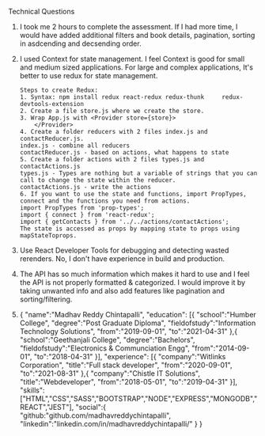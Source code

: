 Technical Questions

1.  I took me 2 hours to complete the assessment. If I had more time, I would have added additional filters and book details, pagination, sorting in asdcending and decsending order.

2.  I used Context for state management.
    I feel Context is good for small and medium sized applications.
    For large and complex applications, It's better to use redux
    for state management.

        Steps to create Redux:
        1. Syntax: npm install redux react-redux redux-thunk     redux-devtools-extension
        2. Create a file store.js where we create the store.
        3. Wrap App.js with <Provider store={store}>
            </Provider>
        4. Create a folder reducers with 2 files index.js and contactReducer.js.
        index.js - combine all reducers
        contactReducer.js - based on actions, what happens to state
        5. Create a folder actions with 2 files types.js and contactActions.js
        types.js - Types are nothing but a variable of strings that you can call to change the state within the reducer.
        contactActions.js - write the actions
        6. If you want to use the state and functions, import PropTypes, connect and the functions you need from actions.
        import PropTypes from 'prop-types';
        import { connect } from 'react-redux';
        import { getContacts } from '../../actions/contactActions';
        The state is accessed as props by mapping state to props using mapStateToprops.

3.  Use React Developer Tools for debugging and detecting wasted rerenders. No, I don't have experience in build and production.

4.  The API has so much information which makes it hard to use and I feel the API is not properly formatted & categorized. I would improve it by taking unwanted info and also add features like pagination and sorting/filtering.

5.  {
    "name":"Madhav Reddy Chintapalli",
    "education": [{
    "school":"Humber College",
    "degree":"Post Graduate Diploma",
    "fieldofstudy":"Information Technology Solutions",
    "from":"2019-09-01",
    "to":"2021-04-31"
    },{
    "school":"Geethanjali College",
    "degree":"Bachelors",
    "fieldofstudy":"Electronics & Communciation Engg",
    "from":"2014-09-01",
    "to":"2018-04-31"
    }],
    "experience": [{
    "company":"Witlinks Corporation",
    "title":"Full stack developer",
    "from":"2020-09-01",
    "to":"2021-08-31"
    },{
    "company":"Chistle IT Solutions",
    "title":"Webdeveloper",
    "from":"2018-05-01",
    "to":"2019-04-31"
    }],
    "skills":["HTML","CSS","SASS","BOOTSTRAP","NODE","EXPRESS","MONGODB","REACT","JEST"],
    "social":{
    "github:"github.com/madhavreddychintapalli",
    "linkedin":"linkedin.com/in/madhavreddychintapalli/"
    }
    }
